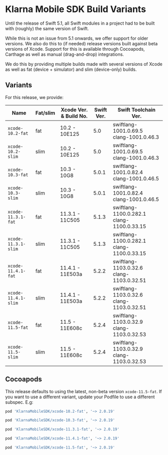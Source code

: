 # Klarna Mobile SDK Build Variants

Until the release of Swift 5.1, all Swift modules in a project had to be built with (roughly) the
same version of Swift. 

While this is not an issue from 5.1 onwards, we offer support for older versions. We also do this
to (if needed) release versions built against beta versions of Xcode. Support for this is available 
through Cocoapods, Carthage as well as manual (drag-and-drop) integrations. 

We do this by providing multiple builds made with several versions of Xcode as well as fat (device +
simulator) and slim (device-only) builds.

## Variants

For this release, we provide:

| Name | Fat/slim | Xcode Ver. & Build No. | Swift Ver. | Swift Toolchain Ver. |  
| ---- | -------- | ---------------------------- | ---------- | -------------------- |
| `xcode-10.2-fat` | fat | 10.2 - 10E125 | 5.0| swiftlang-1001.0.69.5 clang-1001.0.46.3 |
| `xcode-10.2-slim` | slim | 10.2 - 10E125 | 5.0| swiftlang-1001.0.69.5 clang-1001.0.46.3 |
| `xcode-10.3-fat` | fat | 10.3 - 10G8 | 5.0.1| swiftlang-1001.0.82.4 clang-1001.0.46.5 |
| `xcode-10.3-slim` | slim | 10.3 - 10G8 | 5.0.1| swiftlang-1001.0.82.4 clang-1001.0.46.5 |
| `xcode-11.3.1-fat` | fat | 11.3.1 - 11C505 | 5.1.3| swiftlang-1100.0.282.1 clang-1100.0.33.15 |
| `xcode-11.3.1-slim` | slim | 11.3.1 - 11C505 | 5.1.3| swiftlang-1100.0.282.1 clang-1100.0.33.15 |
| `xcode-11.4.1-fat` | fat | 11.4.1 - 11E503a | 5.2.2| swiftlang-1103.0.32.6 clang-1103.0.32.51 |
| `xcode-11.4.1-slim` | slim | 11.4.1 - 11E503a | 5.2.2| swiftlang-1103.0.32.6 clang-1103.0.32.51 |
| `xcode-11.5-fat` | fat | 11.5 - 11E608c | 5.2.4| swiftlang-1103.0.32.9 clang-1103.0.32.53 |
| `xcode-11.5-slim` | slim | 11.5 - 11E608c | 5.2.4| swiftlang-1103.0.32.9 clang-1103.0.32.53 |


## Cocoapods

This release defaults to using the latest, non-beta version `xcode-11.5-fat`. If you 
want to use a different variant, update your Podfile to use a different subspec. E.g:


```ruby
pod 'KlarnaMobileSDK/xcode-10.2-fat', '~> 2.0.19'
```

```ruby
pod 'KlarnaMobileSDK/xcode-10.3-fat', '~> 2.0.19'
```

```ruby
pod 'KlarnaMobileSDK/xcode-11.3.1-fat', '~> 2.0.19'
```

```ruby
pod 'KlarnaMobileSDK/xcode-11.4.1-fat', '~> 2.0.19'
```

```ruby
pod 'KlarnaMobileSDK/xcode-11.5-fat', '~> 2.0.19'
```
